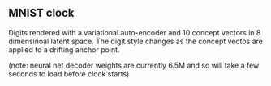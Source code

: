 ## MNIST clock

Digits rendered with a variational auto-encoder and 10 concept vectors in 8 dimensinoal latent space. The digit style changes as the concept vectos are applied to a drifting anchor point.

(note: neural net decoder weights are currently 6.5M and so will take a few seconds to load before clock starts)